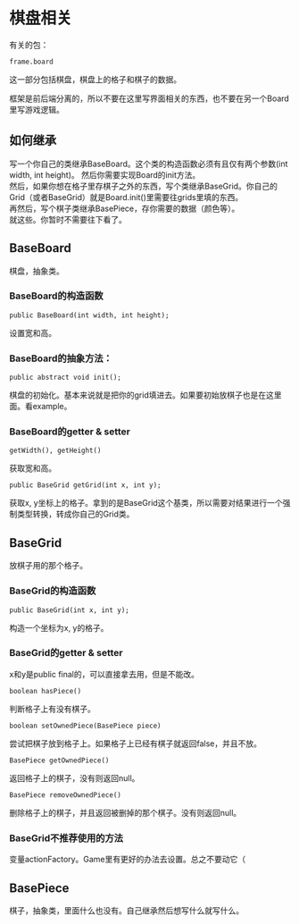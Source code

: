 # 棋盘相关

有关的包：
```
frame.board
```

这一部分包括棋盘，棋盘上的格子和棋子的数据。

框架是前后端分离的，所以不要在这里写界面相关的东西，也不要在另一个Board里写游戏逻辑。

## 如何继承

写一个你自己的类继承BaseBoard。这个类的构造函数必须有且仅有两个参数(int width, int height)。 然后你需要实现Board的init方法。  
然后，如果你想在格子里存棋子之外的东西，写个类继承BaseGrid。你自己的Grid（或者BaseGrid）就是Board.init()里需要往grids里填的东西。  
再然后，写个棋子类继承BasePiece，存你需要的数据（颜色等）。   
就这些。你暂时不需要往下看了。

## BaseBoard

棋盘，抽象类。

### BaseBoard的构造函数

`public BaseBoard(int width, int height);`

设置宽和高。

### BaseBoard的抽象方法：

`public abstract void init();`

棋盘的初始化。基本来说就是把你的grid填进去。如果要初始放棋子也是在这里面。看example。

### BaseBoard的getter & setter

`getWidth(), getHeight()`

获取宽和高。

`public BaseGrid getGrid(int x, int y);`

获取x, y坐标上的格子。拿到的是BaseGrid这个基类，所以需要对结果进行一个强制类型转换，转成你自己的Grid类。


## BaseGrid

放棋子用的那个格子。

### BaseGrid的构造函数

`public BaseGrid(int x, int y);`

构造一个坐标为x, y的格子。

### BaseGrid的getter & setter

x和y是public final的，可以直接拿去用，但是不能改。

`boolean hasPiece()`

判断格子上有没有棋子。

`boolean setOwnedPiece(BasePiece piece)`

尝试把棋子放到格子上。如果格子上已经有棋子就返回false，并且不放。

`BasePiece getOwnedPiece()`

返回格子上的棋子，没有则返回null。

`BasePiece removeOwnedPiece()`

删除格子上的棋子，并且返回被删掉的那个棋子。没有则返回null。

### BaseGrid不推荐使用的方法

变量actionFactory。Game里有更好的办法去设置。总之不要动它（

## BasePiece

棋子，抽象类，里面什么也没有。自己继承然后想写什么就写什么。